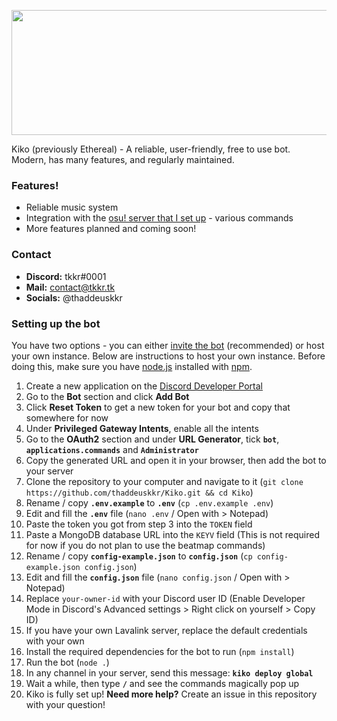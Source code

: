 <p align="center">
  <img width="600" height="200" src="https://user-images.githubusercontent.com/49682825/178940761-c274ea89-06e0-41a8-b79b-67f5b73622ab.png">
</p>

Kiko (previously Ethereal) - A reliable, user-friendly, free to use bot. Modern, has many features, and regularly maintained.

### Features!

- Reliable music system
- Integration with the [osu! server that I set up](https://beatmap.tk) - various commands
- More features planned and coming soon!

### Contact

- **Discord:** tkkr#0001
- **Mail:** contact@tkkr.tk
- **Socials:** @thaddeuskkr

### Setting up the bot

You have two options - you can either [invite the bot](https://discord.com/api/oauth2/authorize?client_id=985101100237615124&permissions=8&scope=bot%20applications.commands) (recommended) or host your own instance. Below are instructions to host your own instance. Before doing this, make sure you have [node.js](https://nodejs.org) installed with [npm](https://npmjs.com). 
1. Create a new application on the [Discord Developer Portal](https://discord.com/developers/applications) 
2. Go to the **Bot** section and click **Add Bot** 
3. Click **Reset Token** to get a new token for your bot and copy that somewhere for now 
4. Under **Privileged Gateway Intents**, enable all the intents 
5. Go to the **OAuth2** section and under **URL Generator**, tick **`bot`**, **`applications.commands`** and **`Administrator`** 
6. Copy the generated URL and open it in your browser, then add the bot to your server 
7. Clone the repository to your computer and navigate to it (`git clone https://github.com/thaddeuskkr/Kiko.git && cd Kiko`) 
8. Rename / copy **`.env.example`** to **`.env`** (`cp .env.example .env`) 
9. Edit and fill the **`.env`** file (`nano .env` / Open with > Notepad) 
10. Paste the token you got from step 3 into the `TOKEN` field 
11. Paste a MongoDB database URL into the `KEYV` field (This is not required for now if you do not plan to use the beatmap commands) 
12. Rename / copy **`config-example.json`** to **`config.json`** (`cp config-example.json config.json`) 
13. Edit and fill the **`config.json`** file (`nano config.json` / Open with > Notepad) 
14. Replace `your-owner-id` with your Discord user ID (Enable Developer Mode in Discord's Advanced settings > Right click on yourself > Copy ID) 
15. If you have your own Lavalink server, replace the default credentials with your own 
16. Install the required dependencies for the bot to run (`npm install`) 
17. Run the bot (`node .`) 
18. In any channel in your server, send this message: **`kiko deploy global`** 
19. Wait a while, then type **`/`** and see the commands magically pop up 
20. Kiko is fully set up! 
**Need more help?** Create an issue in this repository with your question!
